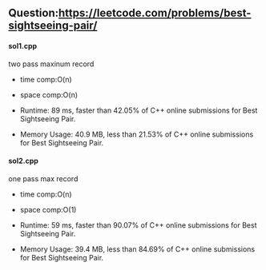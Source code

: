 ## Question:https://leetcode.com/problems/best-sightseeing-pair/

#### sol1.cpp
two pass maxinum record

* time comp:O(n)
* space comp:O(n)

* Runtime: 89 ms, faster than 42.05% of C++ online submissions for Best Sightseeing Pair.
* Memory Usage: 40.9 MB, less than 21.53% of C++ online submissions for Best Sightseeing Pair.

#### sol2.cpp
one pass max record

* time comp:O(n)
* space comp:O(1)

* Runtime: 59 ms, faster than 90.07% of C++ online submissions for Best Sightseeing Pair.
* Memory Usage: 39.4 MB, less than 84.69% of C++ online submissions for Best Sightseeing Pair.
